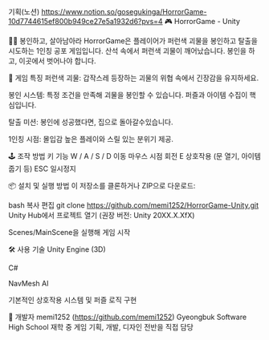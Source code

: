 
기획(노션)
https://www.notion.so/gosegukinga/HorrorGame-10d7744615ef800b949ce27e5a1932d6?pvs=4
🎮 HorrorGame - Unity

🧟‍♂️ 봉인하고, 살아남아라
HorrorGame은 플레이어가 퍼런색 괴물을 봉인하고 탈출을 시도하는 1인칭 공포 게임입니다. 산석 속에서 퍼런색 괴물이 깨어났습니다. 봉인을 하고, 이곳에서 벗어나야 합니다.

🎯 게임 특징
퍼런색 괴물: 갑작스레 등장하는 괴물의 위협 속에서 긴장감을 유지하세요.

봉인 시스템: 특정 조건을 만족해 괴물을 봉인할 수 있습니다. 퍼즐과 아이템 수집이 핵심입니다.

탈출 미션: 봉인에 성공했다면, 집으로 돌아갈수있습니다.

1인칭 시점: 몰입감 높은 플레이와 스릴 있는 분위기 제공.

🕹️ 조작 방법
키	기능
W / A / S / D	이동
마우스	시점 회전
E	상호작용 (문 열기, 아이템 줍기 등)
ESC	일시정지

📦 설치 및 실행 방법
이 저장소를 클론하거나 ZIP으로 다운로드:

bash
복사
편집
git clone https://github.com/memi1252/HorrorGame-Unity.git
Unity Hub에서 프로젝트 열기 (권장 버전: Unity 20XX.X.XfX)

Scenes/MainScene을 실행해 게임 시작


🛠️ 사용 기술
Unity Engine (3D)

C#

NavMesh AI

기본적인 상호작용 시스템 및 퍼즐 로직 구현

👤 개발자
memi1252 (https://github.com/memi1252)
Gyeongbuk Software High School 재학 중
게임 기획, 개발, 디자인 전반을 직접 담당
